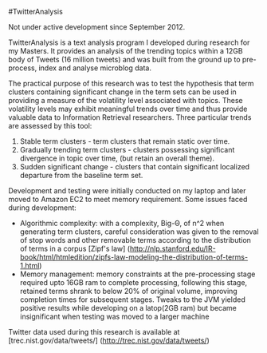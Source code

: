 #TwitterAnalysis

Not under active development since September 2012.

TwitterAnalysis is a text analysis program I developed during research for my Masters.
It provides an analysis of the trending topics within a 12GB body of Tweets (16 million tweets) 
and was built from the ground up to pre-process, index and analyse microblog data.

The practical purpose of this research was to test the hypothesis that term clusters containing significant 
change in the term sets can be used in providing a measure of the volatility level associated with topics.
These volatility levels may exhibit meaningful trends over time and thus provide valuable data to Information Retrieval researchers.
Three particular trends are assessed by this tool:

1. Stable term clusters - term clusters that remain static over time.
2. Gradually trending term clusters - clusters possessing significant divergence in topic over time, (but retain an overall theme).
3. Sudden significant change - clusters that contain significant localized departure from the baseline term set.


Development and testing were initially conducted on my laptop and later moved to Amazon EC2 to meet memory requirement.
Some issues faced during development:
* Algorithmic complexity: with a complexity, Big-Θ, of n^2 when generating term clusters, careful consideration was given 
to the removal of stop words and other removable terms according to the distribution of terms in a corpus [Zipf's law] 
(http://nlp.stanford.edu/IR-book/html/htmledition/zipfs-law-modeling-the-distribution-of-terms-1.html)
* Memory management: memory constraints at the pre-processing stage required upto 16GB ram to complete processing, following this stage, 
retained terms shrank to below 20% of original volume, improving completion times for subsequent stages. Tweaks to the JVM yielded 
positive results while developing on a latop(2GB ram) but became insignificant when testing was moved to a larger machine


Twitter data used during this research is available at [trec.nist.gov/data/tweets/] (http://trec.nist.gov/data/tweets/)


